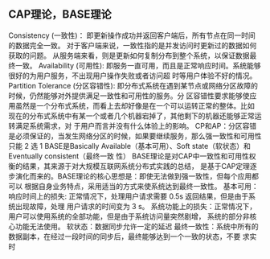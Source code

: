 ## CAP理论，BASE理论

Consistency (一致性)：
即更新操作成功并返回客户端后，所有节点在同一时间的数据完全一致。
对于客户端来说，一致性指的是并发访问时更新过的数据如何获取的问题。
从服务端来看，则是更新如何复制分布到整个系统，以保证数据最终一致。
Availability (可用性):
即服务一直可用，而且是正常响应时间。系统能够很好的为用户服务，不出现用户操作失败或者访问超
时等用户体验不好的情况。
Partition Tolerance (分区容错性):
即分布式系统在遇到某节点或网络分区故障的时候，仍然能够对外提供满足一致性和可用性的服务。分
区容错性要求能够使应用虽然是一个分布式系统，而看上去却好像是在一个可以运转正常的整体。比如
现在的分布式系统中有某一个或者几个机器宕掉了，其他剩下的机器还能够正常运转满足系统需求，对
于用户而言并没有什么体验上的影响。
CP和AP：分区容错是必须保证的，当发生网络分区的时候，如果要继续服务，那么强一致性和可用性
只能 2 选 1
BASE是Basically Available（基本可用）、Soft state（软状态）和Eventually consistent（最终一致
性）
BASE理论是对CAP中一致性和可用性权衡的结果，其来源于对大规模互联网系统分布式实践的总结，
是基于CAP定理逐步演化而来的。BASE理论的核心思想是：即使无法做到强一致性，但每个应用都可以
根据自身业务特点，采用适当的方式来使系统达到最终一致性。
基本可用：
响应时间上的损失: 正常情况下，处理用户请求需要 0.5s 返回结果，但是由于系统出现故障，处理
用户请求的时间变为 3 s。
系统功能上的损失：正常情况下，用户可以使用系统的全部功能，但是由于系统访问量突然剧增，
系统的部分非核心功能无法使用。
软状态：数据同步允许一定的延迟
最终一致性：系统中所有的数据副本，在经过一段时间的同步后，最终能够达到一个一致的状态，不要
求实时